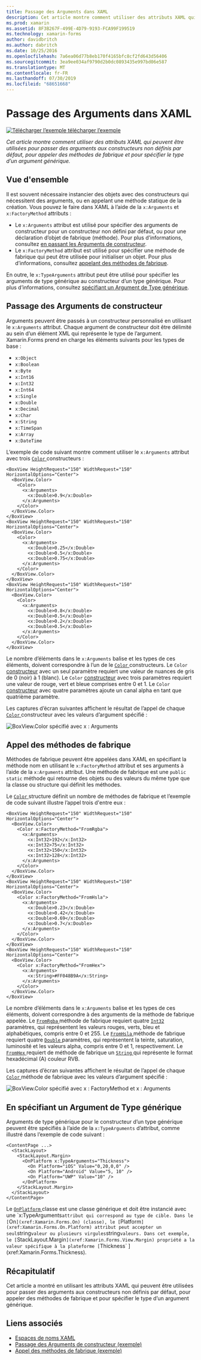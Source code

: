 ```yaml
---
title: Passage des Arguments dans XAML
description: Cet article montre comment utiliser des attributs XAML qui peuvent être utilisées pour passer des arguments aux constructeurs non définis par défaut, pour appeler des méthodes de fabrique et pour spécifier le type d’un argument générique.
ms.prod: xamarin
ms.assetid: 8F3B267F-499E-4D79-9193-FCA99F199519
ms.technology: xamarin-forms
author: davidbritch
ms.author: dabritch
ms.date: 10/25/2016
ms.openlocfilehash: 7a6ea06d77b8eb170f4165bfc8cf2fd643d56406
ms.sourcegitcommit: 3ea9ee034af9790d2b0dc0893435e997bd06e587
ms.translationtype: MT
ms.contentlocale: fr-FR
ms.lasthandoff: 07/30/2019
ms.locfileid: "68651668"
---
```

# <a name="passing-arguments-in-xaml"></a>Passage des Arguments dans XAML

[![Télécharger l’exemple](~/media/shared/download.png) télécharger l’exemple](https://docs.microsoft.com/samples/xamarin/xamarin-forms-samples/xaml-passingconstructorarguments)

_Cet article montre comment utiliser des attributs XAML qui peuvent être utilisées pour passer des arguments aux constructeurs non définis par défaut, pour appeler des méthodes de fabrique et pour spécifier le type d’un argument générique._

## <a name="overview"></a>Vue d'ensemble

Il est souvent nécessaire instancier des objets avec des constructeurs qui nécessitent des arguments, ou en appelant une méthode statique de la création. Vous pouvez le faire dans XAML à l’aide de la `x:Arguments` et `x:FactoryMethod` attributs :

- Le `x:Arguments` attribut est utilisé pour spécifier des arguments de constructeur pour un constructeur non défini par défaut, ou pour une déclaration d’objet de fabrique (méthode). Pour plus d’informations, consultez [en passant les Arguments de constructeur](#constructor_arguments).
- Le `x:FactoryMethod` attribut est utilisé pour spécifier une méthode de fabrique qui peut être utilisée pour initialiser un objet. Pour plus d’informations, consultez [appelant des méthodes de fabrique](#factory_methods).

En outre, le `x:TypeArguments` attribut peut être utilisé pour spécifier les arguments de type générique au constructeur d’un type générique. Pour plus d’informations, consultez [spécifiant un Argument de Type générique](#generic_type_arguments).

<a name="constructor_arguments" />

## <a name="passing-constructor-arguments"></a>Passage des Arguments de constructeur

Arguments peuvent être passés à un constructeur personnalisé en utilisant le `x:Arguments` attribut. Chaque argument de constructeur doit être délimité au sein d’un élément XML qui représente le type de l’argument. Xamarin.Forms prend en charge les éléments suivants pour les types de base :

- `x:Object`
- `x:Boolean`
- `x:Byte`
- `x:Int16`
- `x:Int32`
- `x:Int64`
- `x:Single`
- `x:Double`
- `x:Decimal`
- `x:Char`
- `x:String`
- `x:TimeSpan`
- `x:Array`
- `x:DateTime`

L’exemple de code suivant montre comment utiliser le `x:Arguments` attribut avec trois [ `Color` ](xref:Xamarin.Forms.Color) constructeurs :

```xaml
<BoxView HeightRequest="150" WidthRequest="150" HorizontalOptions="Center">
  <BoxView.Color>
    <Color>
      <x:Arguments>
        <x:Double>0.9</x:Double>
      </x:Arguments>
    </Color>
  </BoxView.Color>
</BoxView>
<BoxView HeightRequest="150" WidthRequest="150" HorizontalOptions="Center">
  <BoxView.Color>
    <Color>
      <x:Arguments>
        <x:Double>0.25</x:Double>
        <x:Double>0.5</x:Double>
        <x:Double>0.75</x:Double>
      </x:Arguments>
    </Color>
  </BoxView.Color>
</BoxView>
<BoxView HeightRequest="150" WidthRequest="150" HorizontalOptions="Center">
  <BoxView.Color>
    <Color>
      <x:Arguments>
        <x:Double>0.8</x:Double>
        <x:Double>0.5</x:Double>
        <x:Double>0.2</x:Double>
        <x:Double>0.5</x:Double>
      </x:Arguments>
    </Color>
  </BoxView.Color>
</BoxView>
```

Le nombre d’éléments dans le `x:Arguments` balise et les types de ces éléments, doivent correspondre à l’un de le [ `Color` ](xref:Xamarin.Forms.Color) constructeurs. Le `Color` [constructeur](xref:Xamarin.Forms.Color.%23ctor(System.Double)) avec un seul paramètre requiert une valeur de nuances de gris de 0 (noir) à 1 (blanc). Le `Color` [constructeur](xref:Xamarin.Forms.Color.%23ctor(System.Double,System.Double,System.Double)) avec trois paramètres requiert une valeur de rouge, vert et bleue comprises entre 0 et 1. Le `Color` [constructeur](xref:Xamarin.Forms.Color.%23ctor(System.Double,System.Double,System.Double,System.Double)) avec quatre paramètres ajoute un canal alpha en tant que quatrième paramètre.

Les captures d’écran suivantes affichent le résultat de l’appel de chaque [ `Color` ](xref:Xamarin.Forms.Color) constructeur avec les valeurs d’argument spécifié :

![](passing-arguments-images/passing-arguments.png "BoxView.Color spécifié avec x : Arguments")

<a name="factory_methods" />

## <a name="calling-factory-methods"></a>Appel des méthodes de fabrique

Méthodes de fabrique peuvent être appelées dans XAML en spécifiant la méthode nom en utilisant le `x:FactoryMethod` attribut et ses arguments à l’aide de la `x:Arguments` attribut. Une méthode de fabrique est une `public static` méthode qui retourne des objets ou des valeurs du même type que la classe ou structure qui définit les méthodes.

Le [ `Color` ](xref:Xamarin.Forms.Color) structure définit un nombre de méthodes de fabrique et l’exemple de code suivant illustre l’appel trois d'entre eux :

```xaml
<BoxView HeightRequest="150" WidthRequest="150" HorizontalOptions="Center">
  <BoxView.Color>
    <Color x:FactoryMethod="FromRgba">
      <x:Arguments>
        <x:Int32>192</x:Int32>
        <x:Int32>75</x:Int32>
        <x:Int32>150</x:Int32>                        
        <x:Int32>128</x:Int32>
      </x:Arguments>
    </Color>
  </BoxView.Color>
</BoxView>
<BoxView HeightRequest="150" WidthRequest="150" HorizontalOptions="Center">
  <BoxView.Color>
    <Color x:FactoryMethod="FromHsla">
      <x:Arguments>
        <x:Double>0.23</x:Double>
        <x:Double>0.42</x:Double>
        <x:Double>0.69</x:Double>
        <x:Double>0.7</x:Double>
      </x:Arguments>
    </Color>
  </BoxView.Color>
</BoxView>
<BoxView HeightRequest="150" WidthRequest="150" HorizontalOptions="Center">
  <BoxView.Color>
    <Color x:FactoryMethod="FromHex">
      <x:Arguments>
        <x:String>#FF048B9A</x:String>
      </x:Arguments>
    </Color>
  </BoxView.Color>
</BoxView>
```

Le nombre d’éléments dans le `x:Arguments` balise et les types de ces éléments, doivent correspondre à des arguments de la méthode de fabrique appelée. Le [ `FromRgba` ](xref:Xamarin.Forms.Color.FromRgba(System.Int32,System.Int32,System.Int32,System.Int32)) méthode de fabrique requiert quatre [ `Int32` ](https://docs.microsoft.com/dotnet/api/system.int32) paramètres, qui représentent les valeurs rouges, verts, bleu et alphabétiques, compris entre 0 et 255. Le [ `FromHsla` ](xref:Xamarin.Forms.Color.FromHsla(System.Double,System.Double,System.Double,System.Double)) méthode de fabrique requiert quatre [ `Double` ](https://docs.microsoft.com/dotnet/api/system.double) paramètres, qui représentent la teinte, saturation, luminosité et les valeurs alpha, compris entre 0 et 1, respectivement. Le [ `FromHex` ](xref:Xamarin.Forms.Color.FromHex(System.String)) requiert de méthode de fabrique un [ `String` ](https://docs.microsoft.com/dotnet/api/system.string) qui représente le format hexadécimal (A) couleur RVB.

Les captures d’écran suivantes affichent le résultat de l’appel de chaque [ `Color` ](xref:Xamarin.Forms.Color) méthode de fabrique avec les valeurs d’argument spécifié :

![](passing-arguments-images/factory-methods.png "BoxView.Color spécifié avec x : FactoryMethod et x : Arguments")

<a name="generic_type_arguments" />

## <a name="specifying-a-generic-type-argument"></a>En spécifiant un Argument de Type générique

Arguments de type générique pour le constructeur d’un type générique peuvent être spécifiés à l’aide de la `x:TypeArguments` d’attribut, comme illustré dans l’exemple de code suivant :

```xaml
<ContentPage ...>
  <StackLayout>
    <StackLayout.Margin>
      <OnPlatform x:TypeArguments="Thickness">
        <On Platform="iOS" Value="0,20,0,0" />
        <On Platform="Android" Value="5, 10" />
        <On Platform="UWP" Value="10" />
      </OnPlatform>
    </StackLayout.Margin>
  </StackLayout>
</ContentPage>
```

Le [ `OnPlatform` ](xref:Xamarin.Forms.OnPlatform`1) classe est une classe générique et doit être instancié avec une `x:TypeArguments` attribut qui correspond au type de cible. Dans le [ `On` ](xref:Xamarin.Forms.On) (classe), le [ `Platform` ](xref:Xamarin.Forms.On.Platform) attribut peut accepter un seul `string` valeur ou plusieurs virgules `string` valeurs. Dans cet exemple, le [ `StackLayout.Margin` ](xref:Xamarin.Forms.View.Margin) propriété a la valeur spécifique à la plateforme [ `Thickness` ](xref:Xamarin.Forms.Thickness).

## <a name="summary"></a>Récapitulatif

Cet article a montré en utilisant les attributs XAML qui peuvent être utilisées pour passer des arguments aux constructeurs non définis par défaut, pour appeler des méthodes de fabrique et pour spécifier le type d’un argument générique.


## <a name="related-links"></a>Liens associés

- [Espaces de noms XAML](~/xamarin-forms/xaml/namespaces.md)
- [Passage des Arguments de constructeur (exemple)](https://docs.microsoft.com/samples/xamarin/xamarin-forms-samples/xaml-passingconstructorarguments)
- [Appel des méthodes de fabrique (exemple)](https://docs.microsoft.com/samples/xamarin/xamarin-forms-samples/xaml-callingfactorymethods)
